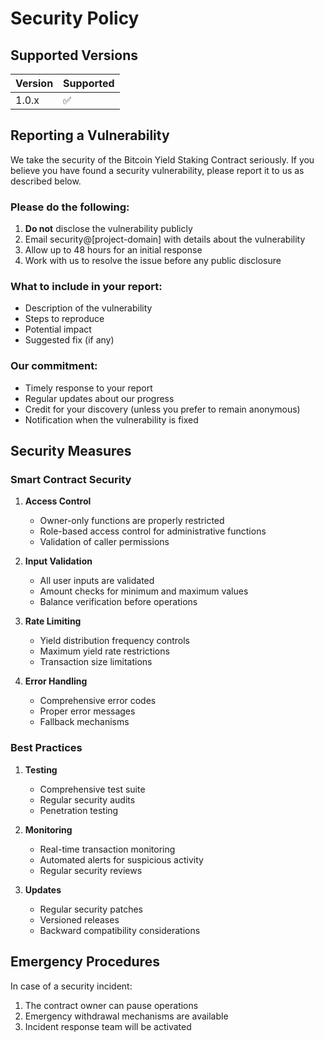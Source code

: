 # Security Policy

## Supported Versions

| Version | Supported          |
| ------- | ------------------ |
| 1.0.x   | :white_check_mark: |

## Reporting a Vulnerability

We take the security of the Bitcoin Yield Staking Contract seriously. If you believe you have found a security vulnerability, please report it to us as described below.

### Please do the following:

1. **Do not** disclose the vulnerability publicly
2. Email security@[project-domain] with details about the vulnerability
3. Allow up to 48 hours for an initial response
4. Work with us to resolve the issue before any public disclosure

### What to include in your report:

- Description of the vulnerability
- Steps to reproduce
- Potential impact
- Suggested fix (if any)

### Our commitment:

- Timely response to your report
- Regular updates about our progress
- Credit for your discovery (unless you prefer to remain anonymous)
- Notification when the vulnerability is fixed

## Security Measures

### Smart Contract Security

1. **Access Control**

   - Owner-only functions are properly restricted
   - Role-based access control for administrative functions
   - Validation of caller permissions

2. **Input Validation**

   - All user inputs are validated
   - Amount checks for minimum and maximum values
   - Balance verification before operations

3. **Rate Limiting**

   - Yield distribution frequency controls
   - Maximum yield rate restrictions
   - Transaction size limitations

4. **Error Handling**
   - Comprehensive error codes
   - Proper error messages
   - Fallback mechanisms

### Best Practices

1. **Testing**

   - Comprehensive test suite
   - Regular security audits
   - Penetration testing

2. **Monitoring**

   - Real-time transaction monitoring
   - Automated alerts for suspicious activity
   - Regular security reviews

3. **Updates**
   - Regular security patches
   - Versioned releases
   - Backward compatibility considerations

## Emergency Procedures

In case of a security incident:

1. The contract owner can pause operations
2. Emergency withdrawal mechanisms are available
3. Incident response team will be activated
